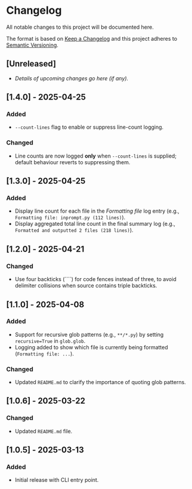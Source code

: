 # Changelog

All notable changes to this project will be documented here.

The format is based on [Keep a Changelog](https://keepachangelog.com/)
and this project adheres to [Semantic Versioning](https://semver.org/).

## [Unreleased]

- _Details of upcoming changes go here (if any)._

## [1.4.0] - 2025-04-25

### Added

- `--count-lines` flag to enable or suppress line-count logging.

### Changed

- Line counts are now logged **only** when `--count-lines` is supplied; default
  behaviour reverts to suppressing them.


## [1.3.0] - 2025-04-25

### Added

- Display line count for each file in the *Formatting file* log entry
  (e.g., `Formatting file: inprompt.py (112 lines)`).
- Display aggregated total line count in the final summary log
  (e.g., `Formatted and outputted 2 files (218 lines)`).

## [1.2.0] - 2025-04-21

### Changed

- Use four backticks (````) for code fences instead of three, to avoid delimiter collisions when source contains triple backticks.

## [1.1.0] - 2025-04-08

### Added

- Support for recursive glob patterns (e.g., `**/*.py`) by setting `recursive=True` in
  `glob.glob`.
- Logging added to show which file is currently being formatted (`Formatting file:
  ...`).

### Changed

- Updated `README.md` to clarify the importance of quoting glob patterns.

## [1.0.6] - 2025-03-22

### Changed

- Updated `README.md` file.

## [1.0.5] - 2025-03-13

### Added

- Initial release with CLI entry point.
